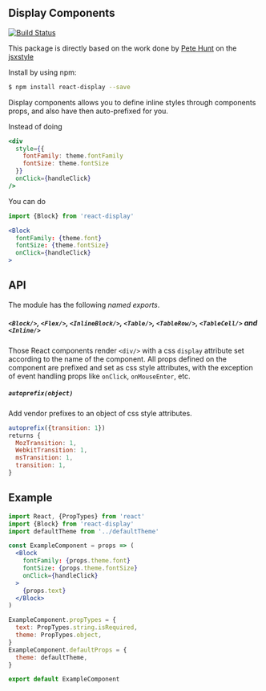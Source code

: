 ## Display Components

[![Build Status](https://travis-ci.org/luiscarli/react-display.svg?branch=master)](https://travis-ci.org/luiscarli/react-display)

This package is directly based on the work done by [Pete Hunt](https://github.com/petehunt) on the [jsxstyle](https://github.com/petehunt/jsxstyle)

Install by using npm:
```bash
$ npm install react-display --save
```

Display components allows you to define inline styles through components props, and also have then auto-prefixed for you.

Instead of doing
```jsx
<div
  style={{
    fontFamily: theme.fontFamily
    fontSize: theme.fontSize
  }}
  onClick={handleClick}
/>
```

You can do
```jsx
import {Block} from 'react-display'
```
```jsx
<Block
  fontFamily: {theme.font}
  fontSize: {theme.fontSize}
  onClick={handleClick}
>
```

## API

The module has the following *named exports*.

##### `<Block/>`, `<Flex/>`, `<InlineBlock/>`, `<Table/>`, `<TableRow/>`, `<TableCell/>` and `<Inline/>`
Those React components render `<div/>` with a css `display` attribute set according to the name of the component. All props defined on the component are prefixed and set as css style attributes, with the exception of event handling props like `onClick`, `onMouseEnter`, etc.

##### `autoprefix(object)`
Add vendor prefixes to an object of css style attributes.

```jsx
autoprefix({transition: 1})
returns {
  MozTransition: 1,
  WebkitTransition: 1,
  msTransition: 1,
  transition: 1,
}
```

## Example

```jsx
import React, {PropTypes} from 'react'
import {Block} from 'react-display'
import defaultTheme from '../defaultTheme'

const ExampleComponent = props => (
  <Block
    fontFamily: {props.theme.font}
    fontSize: {props.theme.fontSize}
    onClick={handleClick}
  >
    {props.text}
  </Block>
)

ExampleComponent.propTypes = {
  text: PropTypes.string.isRequired,
  theme: PropTypes.object,
}
ExampleComponent.defaultProps = {
  theme: defaultTheme,
}

export default ExampleComponent
```
